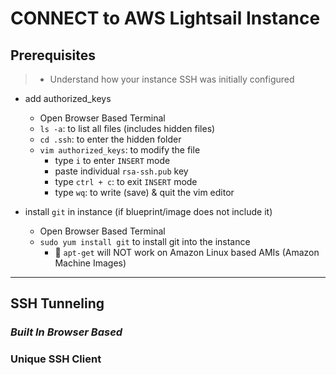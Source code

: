 # CONNECT to AWS Lightsail Instance

## Prerequisites

> - Understand how your instance SSH was initially configured

- add authorized_keys
    - Open Browser Based Terminal
    - `ls -a`: to list all files (includes hidden files)
    - `cd .ssh`: to enter the hidden folder
    - `vim authorized_keys`: to modify the file
        - type `i` to enter `INSERT` mode 
        - paste individual `rsa-ssh.pub` key
        - type `ctrl + c`: to exit `INSERT` mode
        - type `wq`: to write (save) & quit the vim editor
    
- install `git` in instance (if blueprint/image does not include it)
    - Open Browser Based Terminal
    - `sudo yum install git` to install git into the instance 
        - 🚨 `apt-get` will NOT work on Amazon Linux based AMIs (Amazon Machine Images)
---

## SSH Tunneling

### _Built In Browser Based_


### Unique SSH Client
